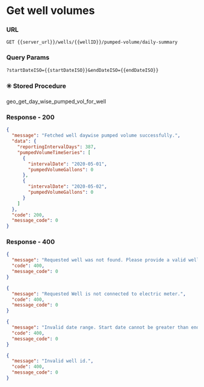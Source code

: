 # Get well volumes

### URL

```:no-line-numbers
GET {{server_url}}/wells/{{wellID}}/pumped-volume/daily-summary
```

### Query Params

```:no-line-numbers
?startDateISO={{startDateISO}}&endDateISO={{endDateISO}}
```

### :eight_spoked_asterisk: Stored Procedure

<div class="custom-container tip">
<p>geo_get_day_wise_pumped_vol_for_well</p>
</div>

### Response - 200

```json
{
  "message": "Fetched well daywise pumped volume successfully.",
  "data": {
    "reportingIntervalDays": 387,
    "pumpedVolumeTimeSeries": [
      {
        "intervalDate": "2020-05-01",
        "pumpedVolumeGallons": 0
      },
      {
        "intervalDate": "2020-05-02",
        "pumpedVolumeGallons": 0
      }
    ]
  },
  "code": 200,
  "message_code": 0
}
```

### Response - 400

<CodeGroup>
<CodeGroupItem title="Invalid Well ID" active>

```json
{
  "message": "Requested well was not found. Please provide a valid well id.",
  "code": 400,
  "message_code": 0
}
```

</CodeGroupItem>
<CodeGroupItem title="No Meter Connection" active>

```json
{
  "message": "Requested Well is not connected to electric meter.",
  "code": 400,
  "message_code": 0
}
```

</CodeGroupItem>
<CodeGroupItem title="Invalid Dates" active>

```json
{
  "message": "Invalid date range. Start date cannot be greater than end date.",
  "code": 400,
  "message_code": 0
}
```

</CodeGroupItem>
<CodeGroupItem title="Invalid Well" active>

```json
{
  "message": "Invalid well id.",
  "code": 400,
  "message_code": 0
}
```

</CodeGroupItem>
</CodeGroup>
